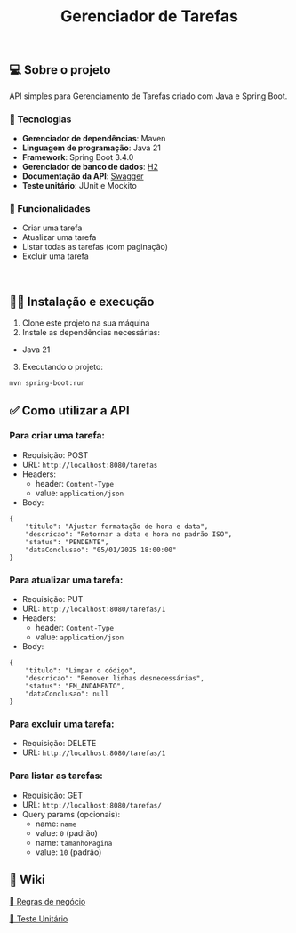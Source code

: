 <h1 align="center">Gerenciador de Tarefas</h1>

<br>

## 💻 Sobre o projeto

API simples para Gerenciamento de Tarefas criado com Java e Spring Boot.

### 🚀 Tecnologias

- **Gerenciador de dependências**: Maven
- **Linguagem de programação**: Java 21
- **Framework**: Spring Boot 3.4.0
- **Gerenciador de banco de dados**: [H2](http://localhost:8080/banco-de-dados)
- **Documentação da API**: [Swagger](http://localhost:8080/swagger-ui/index.html)
- **Teste unitário**: JUnit e Mockito

### 📝 Funcionalidades

- Criar uma tarefa
- Atualizar uma tarefa
- Listar todas as tarefas (com paginação)
- Excluir uma tarefa

<br>

## 👩‍💻 Instalação e execução

1. Clone este projeto na sua máquina
2. Instale as dependências necessárias:
- Java 21
3. Executando o projeto:
```
mvn spring-boot:run
```

## ✅ Como utilizar a API

### Para criar uma tarefa:
- Requisição: POST
- URL: ```http://localhost:8080/tarefas```
- Headers:
  - header: ```Content-Type```
  - value: ```application/json```
- Body:
```
{
	"titulo": "Ajustar formatação de hora e data",
	"descricao": "Retornar a data e hora no padrão ISO",
	"status": "PENDENTE",
	"dataConclusao": "05/01/2025 18:00:00"
}
```

### Para atualizar uma tarefa:
- Requisição: PUT
- URL: ```http://localhost:8080/tarefas/1```
- Headers:
  - header: ```Content-Type```
  - value: ```application/json```
- Body:
```
{
	"titulo": "Limpar o código",
	"descricao": "Remover linhas desnecessárias",
	"status": "EM_ANDAMENTO",
	"dataConclusao": null
}
```

### Para excluir uma tarefa:
- Requisição: DELETE
- URL: ```http://localhost:8080/tarefas/1```

### Para listar as tarefas:
- Requisição: GET
- URL: ```http://localhost:8080/tarefas/```
- Query params (opcionais):
  - name: ```name```
  - value: ```0``` (padrão)
  - name: ```tamanhoPagina```
  - value: ```10``` (padrão)

## 📖 Wiki

[🤝 Regras de negócio](https://github.com/karinasasaki/gerenciador-de-tarefas/wiki/%F0%9F%A4%9D-Regras-de-neg%C3%B3cio)

[🔨 Teste Unitário](https://github.com/karinasasaki/gerenciador-de-tarefas/wiki/%F0%9F%94%A8-Teste-Unit%C3%A1rio)
